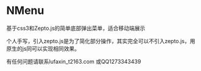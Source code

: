 NMenu
=====

基于css3和Zepto.js的简单底部弹出菜单，适合移动端展示

个人手写，引入zepto.js是为了简化部分操作，其实完全可以不引入zepto.js，用原生的js同可以实现相同效果。

有任何问题请联系lufaxin_t2163.com 或QQ1273343439
